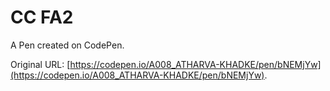 # CC FA2

A Pen created on CodePen.

Original URL: [https://codepen.io/A008_ATHARVA-KHADKE/pen/bNEMjYw](https://codepen.io/A008_ATHARVA-KHADKE/pen/bNEMjYw).

